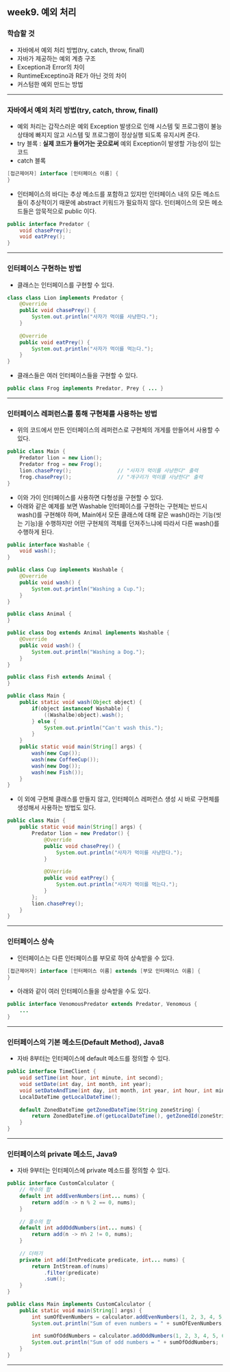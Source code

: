 


## week9. 예외 처리

### 학습할 것
- 자바에서 예외 처리 방법(try, catch, throw, finall)
- 자바가 제공하는 예외 계층 구조
- Exception과 Error의 차이
- RuntimeExceptino과 RE가 아닌 것의 차이
- 커스텀한 예외 만드는 방법

***

### 자바에서 예외 처리 방법(try, catch, throw, finall)
- 예외 처리는 갑작스러운 예외 Exception 발생으로 인해 시스템 및 프로그램이 불능상태에 빠지지 않고 시스템 및 프로그램이 정상실행 되도록 유지시켜 준다.
- try 블록 : __실제 코드가 들어가는 곳으로써__ 예외 Exception이 발생할 가능성이 있는 코드
- catch 블록 
```java
[접근제어자] interface [인터페이스 이름] {   
}
```
- 인터페이스의 바디는 추상 메소드를 포함하고 있지만 인터페이스 내의 모든 메소드들이 추상적이기 때문에 abstract 키워드가 필요하지 않다. 인터페이스의 모든 메소드들은 암묵적으로 public 이다.
```java
public interface Predator {
    void chasePrey();
    void eatPrey();
}
```

***

### 인터페이스 구현하는 방법
- 클래스는 인터페이스를 구현할 수 있다.
```java
class class Lion implements Predator {
    @Override
    public void chasePrey() {
        System.out.println("사자가 먹이를 사냥한다.");
    }
    
    @Override
    public void eatPrey() {
        System.out.println("사자가 먹이를 먹는다.");
    }
}
```
- 클래스들은 여러 인터페이스들을 구현할 수 있다.
```java
public class Frog implements Predator, Prey { ... }
```

***

### 인터페이스 레퍼런스를 통해 구현체를 사용하는 방법
- 위의 코드에서 만든 인터페이스의 레퍼런스로 구현체의 개게를 만들어서 사용할 수 있다.
```java
public class Main {
    Predator lion = new Lion();
    Predator frog = new Frog();
    lion.chasePrey();               // "사자가 먹이를 사냥한다" 출력
    frog.chasePrey();               // "개구리가 먹이를 사냥한다" 출력
}
```
- 이와 가이 인터페이스를 사용하면 다형성을 구현할 수 있다.
- 아래와 같은 예제를 보면 Washable 인터페이스를 구현하는 구현체는 반드시 wash()를 구현해야 하며, Main에서 모든 클래스에 대해 같은 wash()라는 기능(씻는 기능)을 수행하지만 어떤 구현체의 객체를 던져주느냐에 따라서 다른 wash()를 수행하게 된다.
```java
public interface Washable {
    void wash();
}
```
```java
public class Cup implements Washable {
    @Override
    public void wash() {
        System.out.println("Washing a Cup.");
    }
}
```
```java
public class Animal {
}
```
```java
public class Dog extends Animal implements Washable {
    @Override
    public void wash() {
        System.out.println("Washing a Dog.");
    }
}
```
```java
public class Fish extends Animal {
}
```
```java
public class Main {
    public static void wash(Object object) {
        if(object instanceof Washable) {
            ((Washalbe)object).wash();
        } else {
            System.out.println("Can't wash this.");
        }
    }
    public static void main(String[] args) {
        wash(new Cup());
        wash(new CoffeeCup());
        wash(new Dog());
        wash(new Fish());
    }
}
```
- 이 외에 구현체 클래스를 만들지 않고, 인터페이스 레퍼런스 생성 시 바로 구현체를 생성해서 사용하는 방법도 있다.
```java
public class Main {
    public static void main(String[] args) {
        Predator lion = new Predator() {
            @Override
            public void chasePrey() {
                System.out.println("사자가 먹이를 사냥한다.");
            }
            
            @OVerride
            public void eatPrey() {
                System.out.println("사자가 먹이를 먹는다.");
            }
        };
        lion.chasePrey();
    }
}
```

***

### 인터페이스 상속
- 인터페이스는 다른 인터페이스를 부모로 하여 상속받을 수 있다.
```java
[접근제어자] interface [인터페이스 이름] extends [부모 인터페이스 이름] {
}
```
- 아래와 같이 여러 인터페이스들을 상속받을 수도 있다.
```java
public interface VenomousPredator extends Predator, Venomous {
    ...
}
```
***

### 인터페이스의 기본 메소드(Default Method), Java8
- 자바 8부터는 인터페이스에 default 메소드를 정의할 수 있다.
```java
public interface TimeClient {
    void setTime(int hour, int minute, int second);
    void setDate(int day, int month, int year);
    void setDateAndTime(int day, int month, int year, int hour, int minute, int second);
    LocalDateTime getLocalDateTime();
    
    default ZonedDateTime getZonedDateTime(String zoneString) {
        return ZonedDateTime.of(getLocalDateTime(), getZonedId(zoneString));
    }
}
```

***

### 인터페이스의 private 메소드, Java9
- 자바 9부터는 인터페이스에 private 메소드를 정의할 수 있다.
```java
public interface CustomCalculator {
    // 짝수의 합
    default int addEvenNumbers(int... nums) {
        return add(n -> n % 2 == 0, nums);
    }
    
    // 홀수의 합
    default int addOddNumbers(int... nums) {
        return add(n -> n% 2 != 0, nums);
    }
    
    // 더하기
    private int add(IntPredicate predicate, int... nums) {
        return IntStream.of(nums)
            .filter(predicate)
            .sum();
    }
}
```
```java
public class Main implements CustomCalculator {
    public static void main(String[] args) {
        int sumOfEvenNumbers = calculator.addEvenNumbers(1, 2, 3, 4, 5, 6, 7, 8, 9, 10);
        System.out.println("Sum of even numbers = " + sumOfEvenNumbers;
        
        int sumOfOddNumbers = calculator.addOddNumbers(1, 2, 3, 4, 5, 6, 7, 8, 9, 10);
        System.out.println("Sum of odd numbers = " + sumOfOddNumbers;
    }
}
```

***
